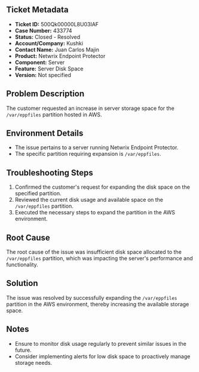## Ticket Metadata
- **Ticket ID:** 500Qk00000L8U03IAF
- **Case Number:** 433774
- **Status:** Closed - Resolved
- **Account/Company:** Kushki
- **Contact Name:** Juan Carlos Majin
- **Product:** Netwrix Endpoint Protector
- **Component:** Server
- **Feature:** Server Disk Space
- **Version:** Not specified

## Problem Description
The customer requested an increase in server storage space for the `/var/eppfiles` partition hosted in AWS.

## Environment Details
- The issue pertains to a server running Netwrix Endpoint Protector.
- The specific partition requiring expansion is `/var/eppfiles`.

## Troubleshooting Steps
1. Confirmed the customer's request for expanding the disk space on the specified partition.
2. Reviewed the current disk usage and available space on the `/var/eppfiles` partition.
3. Executed the necessary steps to expand the partition in the AWS environment.

## Root Cause
The root cause of the issue was insufficient disk space allocated to the `/var/eppfiles` partition, which was impacting the server's performance and functionality.

## Solution
The issue was resolved by successfully expanding the `/var/eppfiles` partition in the AWS environment, thereby increasing the available storage space.

## Notes
- Ensure to monitor disk usage regularly to prevent similar issues in the future.
- Consider implementing alerts for low disk space to proactively manage storage needs.